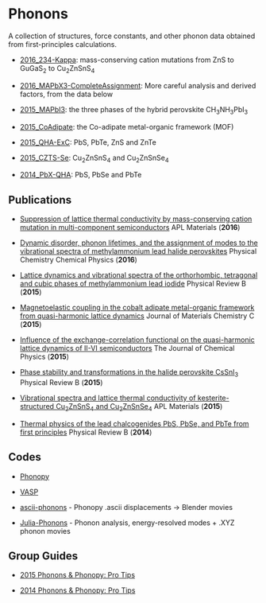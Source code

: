 Phonons
=======

A collection of structures, force constants, and other phonon data obtained from first-principles calculations.

- [2016_234-Kappa](http://doi.org/10.15125/BATH-00219): mass-conserving cation mutations from ZnS to GuGaS<sub>2</sub> to Cu<sub>2</sub>ZnSnS<sub>4</sub>

- [2016_MAPbX3-CompleteAssignment](2016_MAPbX3-CompleteAssignment): More careful analysis and derived factors, from the data below

- [2015_MAPbI3](2015_MAPbI3): the three phases of the hybrid perovskite CH<sub>3</sub>NH<sub>3</sub>PbI<sub>3</sub>

- [2015_CoAdipate](2015_CoAdipate): the Co-adipate metal-organic framework (MOF)

- [2015_QHA-ExC](2015_QHA-ExC): PbS, PbTe, ZnS and ZnTe

- [2015_CZTS-Se](2015_CZTS-Se): Cu<sub>2</sub>ZnSnS<sub>4</sub> and Cu<sub>2</sub>ZnSnSe<sub>4</sub>

- [2014_PbX-QHA](2014_PbX-QHA): PbS, PbSe and PbTe


Publications
------------

- [Suppression of lattice thermal conductivity by mass-conserving cation mutation in multi-component semiconductors](http://dx.doi.org/10.1063/1.4955401) APL Materials (**2016**)

- [Dynamic disorder, phonon lifetimes, and the assignment of modes to the vibrational spectra of methylammonium lead halide perovskites](http://dx.doi.org/10.1039/C6CP03474H) Physical Chemistry Chemical Physics (**2016**)

- [Lattice dynamics and vibrational spectra of the orthorhombic, tetragonal and cubic phases of methylammonium lead iodide](http://journals.aps.org/prb/abstract/10.1103/PhysRevB.92.144308) Physical Review B (**2015**)

- [Magnetoelastic coupling in the cobalt adipate metal-organic framework from quasi-harmonic lattice dynamics](http://pubs.rsc.org/en/content/articlepdf/2015/tc/c5tc02633d) Journal of Materials Chemistry C (**2015**)

- [Influence of the exchange-correlation functional on the quasi-harmonic lattice dynamics of II-VI semiconductors](http://scitation.aip.org/content/aip/journal/jcp/143/6/10.1063/1.4928058?TRACK=RSS)
The Journal of Chemical Physics (**2015**)

- [Phase stability and transformations in the halide perovskite CsSnI<sub>3</sub>](http://journals.aps.org/prb/abstract/10.1103/PhysRevB.91.144107) Physical Review B (**2015**)

- [Vibrational spectra and lattice thermal conductivity of kesterite-structured Cu<sub>2</sub>ZnSnS<sub>4</sub> and Cu<sub>2</sub>ZnSnSe<sub>4</sub>](http://scitation.aip.org/content/aip/journal/aplmater/3/4/10.1063/1.4917044) APL Materials (**2015**)

- [Thermal physics of the lead chalcogenides PbS, PbSe, and PbTe from first principles](http://journals.aps.org/prb/abstract/10.1103/PhysRevB.89.205203) Physical Review B (**2014**)


Codes
-----

- [Phonopy](http://atztogo.github.io/phonopy)

- [VASP](https://www.vasp.at)

- [ascii-phonons](https://github.com/ajjackson/ascii-phonons) - Phonopy .ascii displacements -> Blender movies

- [Julia-Phonons](https://github.com/jarvist/Julia-Phonons) - Phonon analysis, energy-resolved modes + .XYZ phonon movies


Group Guides
------------

- [2015 Phonons & Phonopy: Pro Tips](http://people.bath.ac.uk/aw558/presentations/phonopy_tips_2015.pdf)

- [2014 Phonons & Phonopy: Pro Tips](http://people.bath.ac.uk/aw558/presentations/phonopy_tips_2014.pdf)
